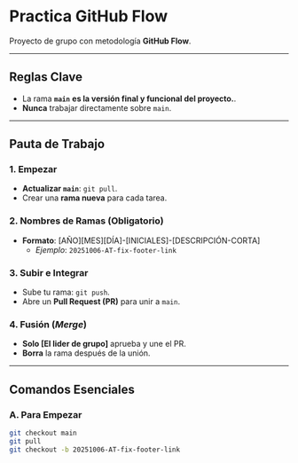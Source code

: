 # Practica GitHub Flow

Proyecto de grupo con metodología **GitHub Flow**.

---

## Reglas Clave

* La rama **`main`** **es la versión final y funcional del proyecto.**. 
* **Nunca** trabajar directamente sobre `main`.

---

## Pauta de Trabajo

### 1. Empezar
* **Actualizar `main`**: `git pull`.
* Crear una **rama nueva** para cada tarea.

### 2. Nombres de Ramas (Obligatorio)
* **Formato**: [AÑO][MES][DÍA]-[INICIALES]-[DESCRIPCIÓN-CORTA]
    * *Ejemplo*: `20251006-AT-fix-footer-link`

### 3. Subir e Integrar
* Sube tu rama: `git push`.
* Abre un **Pull Request (PR)** para unir a `main`.

### 4. Fusión (*Merge*)
* **Solo [El lider de grupo]** aprueba y une el PR.
* **Borra** la rama después de la unión.

---

## Comandos Esenciales

### A. Para Empezar
```bash
git checkout main
git pull
git checkout -b 20251006-AT-fix-footer-link
